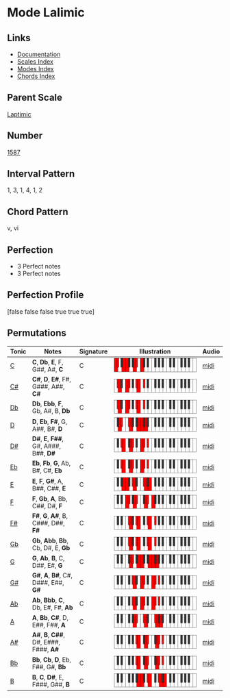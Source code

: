 # Mode Lalimic

## Links

- [Documentation](index.md)
- [Scales Index](Scales.md)
- [Modes Index](Modes.md)
- [Chords Index](Chords.md)

## Parent Scale

[Laptimic](ScaleLaptimic.md)

## Number

[1587](https://ianring.com/musictheory/scales/1587)

## Interval Pattern

1, 3, 1, 4, 1, 2

## Chord Pattern

v, vi

## Perfection

- 3 Perfect notes
- 3 Perfect notes

## Perfection Profile

[false false false true true true]

## Permutations

| Tonic | Notes | Signature | Illustration | Audio |
|-------|-------|-----------|--------------|-------|
| [C](ModeCNaturalLalimic.md) | **C**, **Db**, **E**, F, G##, A#, **C** | C | ![CNaturalLalimic](ModeCNaturalLalimic.png) | [midi](https://github.com/edipermadi/music/blob/main/docs/ModeCNaturalLalimic.mid?raw=true) |
| [C#](ModeCSharpLalimic.md) | **C#**, **D**, **E#**, F#, G###, A##, **C#** | C | ![CSharpLalimic](ModeCSharpLalimic.png) | [midi](https://github.com/edipermadi/music/blob/main/docs/ModeCSharpLalimic.mid?raw=true) |
| [Db](ModeDFlatLalimic.md) | **Db**, **Ebb**, **F**, Gb, A#, B, **Db** | C | ![DFlatLalimic](ModeDFlatLalimic.png) | [midi](https://github.com/edipermadi/music/blob/main/docs/ModeDFlatLalimic.mid?raw=true) |
| [D](ModeDNaturalLalimic.md) | **D**, **Eb**, **F#**, G, A##, B#, **D** | C | ![DNaturalLalimic](ModeDNaturalLalimic.png) | [midi](https://github.com/edipermadi/music/blob/main/docs/ModeDNaturalLalimic.mid?raw=true) |
| [D#](ModeDSharpLalimic.md) | **D#**, **E**, **F##**, G#, A###, B##, **D#** | C | ![DSharpLalimic](ModeDSharpLalimic.png) | [midi](https://github.com/edipermadi/music/blob/main/docs/ModeDSharpLalimic.mid?raw=true) |
| [Eb](ModeEFlatLalimic.md) | **Eb**, **Fb**, **G**, Ab, B#, C#, **Eb** | C | ![EFlatLalimic](ModeEFlatLalimic.png) | [midi](https://github.com/edipermadi/music/blob/main/docs/ModeEFlatLalimic.mid?raw=true) |
| [E](ModeENaturalLalimic.md) | **E**, **F**, **G#**, A, B##, C##, **E** | C | ![ENaturalLalimic](ModeENaturalLalimic.png) | [midi](https://github.com/edipermadi/music/blob/main/docs/ModeENaturalLalimic.mid?raw=true) |
| [F](ModeFNaturalLalimic.md) | **F**, **Gb**, **A**, Bb, C##, D#, **F** | C | ![FNaturalLalimic](ModeFNaturalLalimic.png) | [midi](https://github.com/edipermadi/music/blob/main/docs/ModeFNaturalLalimic.mid?raw=true) |
| [F#](ModeFSharpLalimic.md) | **F#**, **G**, **A#**, B, C###, D##, **F#** | C | ![FSharpLalimic](ModeFSharpLalimic.png) | [midi](https://github.com/edipermadi/music/blob/main/docs/ModeFSharpLalimic.mid?raw=true) |
| [Gb](ModeGFlatLalimic.md) | **Gb**, **Abb**, **Bb**, Cb, D#, E, **Gb** | C | ![GFlatLalimic](ModeGFlatLalimic.png) | [midi](https://github.com/edipermadi/music/blob/main/docs/ModeGFlatLalimic.mid?raw=true) |
| [G](ModeGNaturalLalimic.md) | **G**, **Ab**, **B**, C, D##, E#, **G** | C | ![GNaturalLalimic](ModeGNaturalLalimic.png) | [midi](https://github.com/edipermadi/music/blob/main/docs/ModeGNaturalLalimic.mid?raw=true) |
| [G#](ModeGSharpLalimic.md) | **G#**, **A**, **B#**, C#, D###, E##, **G#** | C | ![GSharpLalimic](ModeGSharpLalimic.png) | [midi](https://github.com/edipermadi/music/blob/main/docs/ModeGSharpLalimic.mid?raw=true) |
| [Ab](ModeAFlatLalimic.md) | **Ab**, **Bbb**, **C**, Db, E#, F#, **Ab** | C | ![AFlatLalimic](ModeAFlatLalimic.png) | [midi](https://github.com/edipermadi/music/blob/main/docs/ModeAFlatLalimic.mid?raw=true) |
| [A](ModeANaturalLalimic.md) | **A**, **Bb**, **C#**, D, E##, F##, **A** | C | ![ANaturalLalimic](ModeANaturalLalimic.png) | [midi](https://github.com/edipermadi/music/blob/main/docs/ModeANaturalLalimic.mid?raw=true) |
| [A#](ModeASharpLalimic.md) | **A#**, **B**, **C##**, D#, E###, F###, **A#** | C | ![ASharpLalimic](ModeASharpLalimic.png) | [midi](https://github.com/edipermadi/music/blob/main/docs/ModeASharpLalimic.mid?raw=true) |
| [Bb](ModeBFlatLalimic.md) | **Bb**, **Cb**, **D**, Eb, F##, G#, **Bb** | C | ![BFlatLalimic](ModeBFlatLalimic.png) | [midi](https://github.com/edipermadi/music/blob/main/docs/ModeBFlatLalimic.mid?raw=true) |
| [B](ModeBNaturalLalimic.md) | **B**, **C**, **D#**, E, F###, G##, **B** | C | ![BNaturalLalimic](ModeBNaturalLalimic.png) | [midi](https://github.com/edipermadi/music/blob/main/docs/ModeBNaturalLalimic.mid?raw=true) |
